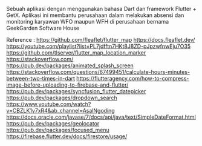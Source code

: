 Sebuah aplikasi dengan menggunakan bahasa Dart dan framework Flutter + GetX. Aplikasi ini membantu perusahaan dalam melakukan absensi dan monitoring karyawan WFO maupun WFH di perusahaan bernama GeekGarden Software House

Reference :
https://github.com/fleaflet/flutter_map
https://docs.fleaflet.dev/
https://youtube.com/playlist?list=PL7jdfftn7HKt8J8ZD-pJpzwfnwEju7O35
https://github.com/tlserver/flutter_map_location_marker
https://stackoverflow.com/
https://pub.dev/packages/animated_splash_screen
https://stackoverflow.com/questions/67499451/calculate-hours-minutes-between-two-times-in-dart
https://flutteragency.com/how-to-compress-image-before-uploading-to-firebase-and-flutter/
https://pub.dev/packages/syncfusion_flutter_datepicker
https://pub.dev/packages/dropdown_search
https://www.youtube.com/watch?v=CBZLK1v7xR4&ab_channel=AsalNgoding
https://docs.oracle.com/javase/7/docs/api/java/text/SimpleDateFormat.html
https://pub.dev/packages/geolocator
https://pub.dev/packages/focused_menu
https://firebase.flutter.dev/docs/firestore/usage/
